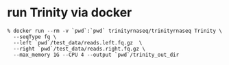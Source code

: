 
# run Trinity via docker

    % docker run --rm -v `pwd`:`pwd` trinityrnaseq/trinityrnaseq Trinity \
      --seqType fq \
      --left `pwd`/test_data/reads.left.fq.gz  \
      --right `pwd`/test_data/reads.right.fq.gz \
      --max_memory 1G --CPU 4 --output `pwd`/trinity_out_dir


